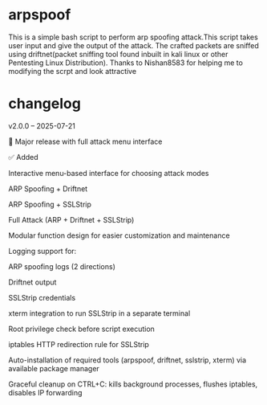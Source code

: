 # arpspoof

This is a simple bash script to perform arp spoofing attack.This script takes user input and give the output of the attack. The crafted packets are sniffed using driftnet(packet sniffing tool found inbuilt in kali linux or other Pentesting Linux Distribution). Thanks to Nishan8583 for helping me to modifying the scrpt and look attractive 
# changelog 
v2.0.0 – 2025-07-21

🎉 Major release with full attack menu interface

✅ Added

Interactive menu-based interface for choosing attack modes

ARP Spoofing + Driftnet

ARP Spoofing + SSLStrip

Full Attack (ARP + Driftnet + SSLStrip)

Modular function design for easier customization and maintenance

Logging support for:

ARP spoofing logs (2 directions)

Driftnet output

SSLStrip credentials

xterm integration to run SSLStrip in a separate terminal

Root privilege check before script execution

iptables HTTP redirection rule for SSLStrip

Auto-installation of required tools (arpspoof, driftnet, sslstrip, xterm) via available package manager

Graceful cleanup on CTRL+C: kills background processes, flushes iptables, disables IP forwarding
